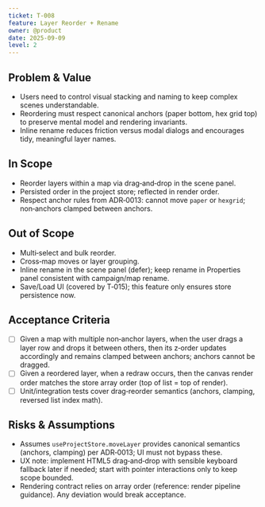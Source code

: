 ```yaml
---
ticket: T-008
feature: Layer Reorder + Rename
owner: @product
date: 2025-09-09
level: 2
---
```


## Problem & Value

- Users need to control visual stacking and naming to keep complex scenes understandable.
- Reordering must respect canonical anchors (paper bottom, hex grid top) to preserve mental model and rendering invariants.
- Inline rename reduces friction versus modal dialogs and encourages tidy, meaningful layer names.

## In Scope

- Reorder layers within a map via drag‑and‑drop in the scene panel.
- Persisted order in the project store; reflected in render order.
- Respect anchor rules from ADR‑0013: cannot move `paper` or `hexgrid`; non‑anchors clamped between anchors.

## Out of Scope

- Multi‑select and bulk reorder.
- Cross‑map moves or layer grouping.
- Inline rename in the scene panel (defer); keep rename in Properties panel consistent with campaign/map rename.
- Save/Load UI (covered by T‑015); this feature only ensures store persistence now.

## Acceptance Criteria

- [ ] Given a map with multiple non‑anchor layers, when the user drags a layer row and drops it between others, then its z‑order updates accordingly and remains clamped between anchors; anchors cannot be dragged.
- [ ] Given a reordered layer, when a redraw occurs, then the canvas render order matches the store array order (top of list = top of render).
- [ ] Unit/integration tests cover drag‑reorder semantics (anchors, clamping, reversed list index math).

## Risks & Assumptions

- Assumes `useProjectStore.moveLayer` provides canonical semantics (anchors, clamping) per ADR‑0013; UI must not bypass these.
- UX note: implement HTML5 drag‑and‑drop with sensible keyboard fallback later if needed; start with pointer interactions only to keep scope bounded.
- Rendering contract relies on array order (reference: render pipeline guidance). Any deviation would break acceptance.
